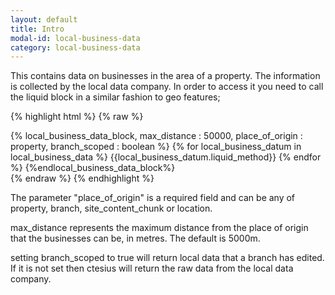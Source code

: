 ```yaml
---
layout: default
title: Intro
modal-id: local-business-data
category: local-business-data
---
```


This contains data on businesses in the area of a property. The information is collected by the local data company. In order to access it you need to call the liquid block in a similar fashion to geo features;

{% highlight html %}
{% raw %}
  <div>
    {% local_business_data_block, max_distance : 50000, place_of_origin : property, branch_scoped : boolean %}
      {% for local_business_datum in local_business_data %}
        {{local_business_datum.liquid_method}}
      {% endfor %}
    {%endlocal_business_data_block%}
  </div>
{% endraw %}
{% endhighlight %}

The parameter "place_of_origin" is a required field and can be any of property, branch, site_content_chunk or location.

max_distance represents the maximum distance from the place of origin that the businesses can be, in metres. The default is 5000m.

setting branch_scoped to true will return local data that a branch has edited. If it is not set then ctesius will return the raw data from the local data company.
